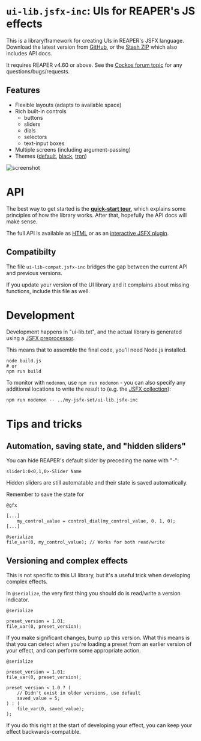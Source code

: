 # `ui-lib.jsfx-inc`: UIs for REAPER's JS effects

This is a library/framework for creating UIs in REAPER's JSFX language.  Download the latest version from [GitHub](https://raw.githubusercontent.com/geraintluff/jsfx-ui-lib/master/ui-lib.jsfx-inc), or the [Stash ZIP](https://stash.reaper.fm/v/32955/ui-lib.zip) which also includes API docs.

It requires REAPER v4.60 or above.  See the [Cockos forum topic](https://forums.cockos.com/showthread.php?t=181055) for any questions/bugs/requests.

## Features

*	Flexible layouts (adapts to available space)
*	Rich built-in controls
	*	buttons
	*	sliders
	*	dials
	*	selectors
	*	text-input boxes
*	Multiple screens (including argument-passing)
*	Themes ([default](demo/theme-default.png), [black](demo/theme-black.png), [tron](demo/theme-tron.png))

![screenshot](demo/theme-default.png)

# API

The best way to get started is the [**quick-start tour**](tour/), which explains some principles of how the library works.  After that, hopefully the API docs will make sense.

The full API is available as [HTML](https://geraintluff.github.io/jsfx-ui-lib/doc/html/) or as an [interactive JSFX plugin](https://stash.reaper.fm/v/32955/ui-lib.zip).

## Compatibilty

The file `ui-lib-compat.jsfx-inc` bridges the gap between the current API and previous versions.

If you update your version of the UI library and it complains about missing functions, include this file as well.

# Development

Development happens in "ui-lib.txt", and the actual library is generated using a [JSFX preprocessor](https://www.npmjs.com/package/jsfx-preprocessor).

This means that to assemble the final code, you'll need Node.js installed.

```
node build.js
# or
npm run build
```

To monitor with `nodemon`, use `npm run nodemon` - you can also specify any additional locations to write the result to (e.g. the [JSFX collection](https://github.com/geraintluff/jsfx)):

```
npm run nodemon -- ../my-jsfx-set/ui-lib.jsfx-inc
```

# Tips and tricks

## Automation, saving state, and "hidden sliders"

You can hide REAPER's default slider by preceding the name with "-":

```
slider1:0<0,1,0>-Slider Name
```

Hidden sliders are still automatable and their state is saved automatically.

Remember to save the state for

```eel2
@gfx

[...]
	my_control_value = control_dial(my_control_value, 0, 1, 0);
[...]

@serialize
file_var(0, my_control_value); // Works for both read/write
```

## Versioning and complex effects

This is not specific to this UI library, but it's a useful trick when developing complex effects.

In `@serialize`, the very first thing you should do is read/write a version indicator.

```eel2
@serialize

preset_version = 1.01;
file_var(0, preset_version);
```

If you make significant changes, bump up this version.  What this means is that you can detect when you're loading a preset from an earlier version of your effect, and can perform some appropriate action.

```eel2
@serialize

preset_version = 1.01;
file_var(0, preset_version);

preset_version < 1.0 ? (
	// Didn't exist in older versions, use default
	saved_value = 5;
) : (
	file_var(0, saved_value);
);
```

If you do this right at the start of developing your effect, you can keep your effect backwards-compatible.
